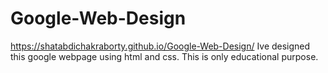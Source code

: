 # Google-Web-Design
https://shatabdichakraborty.github.io/Google-Web-Design/
Ive designed this google webpage using html and css.
This is only educational purpose.
